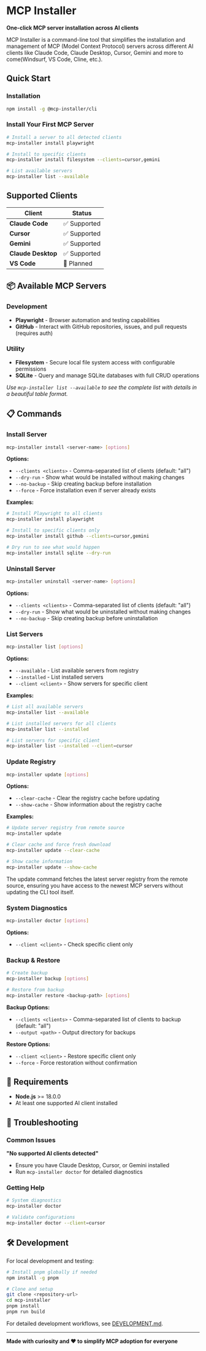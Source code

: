 # MCP Installer

**One-click MCP server installation across AI clients**

MCP Installer is a command-line tool that simplifies the installation and management of MCP (Model Context Protocol) servers across different AI clients like Claude Code, Claude Desktop, Cursor, Gemini and more to come(Windsurf, VS Code, Cline, etc.).

## Quick Start

### Installation

```bash
npm install -g @mcp-installer/cli
```

### Install Your First MCP Server

```bash
# Install a server to all detected clients
mcp-installer install playwright

# Install to specific clients
mcp-installer install filesystem --clients=cursor,gemini

# List available servers
mcp-installer list --available
```

## Supported Clients

| Client             | Status       |
| ------------------ | ------------ |
| **Claude Code**    | ✅ Supported |
| **Cursor**         | ✅ Supported |
| **Gemini**         | ✅ Supported |
| **Claude Desktop** | ✅ Supported |
| **VS Code**        | 🔄 Planned   |

## 📦 Available MCP Servers

### Development

- **Playwright** - Browser automation and testing capabilities
- **GitHub** - Interact with GitHub repositories, issues, and pull requests (requires auth)

### Utility

- **Filesystem** - Secure local file system access with configurable permissions
- **SQLite** - Query and manage SQLite databases with full CRUD operations

_Use `mcp-installer list --available` to see the complete list with details in a beautiful table format._

## 📋 Commands

### Install Server

```bash
mcp-installer install <server-name> [options]
```

**Options:**

- `--clients <clients>` - Comma-separated list of clients (default: "all")
- `--dry-run` - Show what would be installed without making changes
- `--no-backup` - Skip creating backup before installation
- `--force` - Force installation even if server already exists

**Examples:**

```bash
# Install Playwright to all clients
mcp-installer install playwright

# Install to specific clients only
mcp-installer install github --clients=cursor,gemini

# Dry run to see what would happen
mcp-installer install sqlite --dry-run
```

### Uninstall Server

```bash
mcp-installer uninstall <server-name> [options]
```

**Options:**

- `--clients <clients>` - Comma-separated list of clients (default: "all")
- `--dry-run` - Show what would be uninstalled without making changes
- `--no-backup` - Skip creating backup before uninstallation

### List Servers

```bash
mcp-installer list [options]
```

**Options:**

- `--available` - List available servers from registry
- `--installed` - List installed servers
- `--client <client>` - Show servers for specific client

**Examples:**

```bash
# List all available servers
mcp-installer list --available

# List installed servers for all clients
mcp-installer list --installed

# List servers for specific client
mcp-installer list --installed --client=cursor
```

### Update Registry

```bash
mcp-installer update [options]
```

**Options:**

- `--clear-cache` - Clear the registry cache before updating
- `--show-cache` - Show information about the registry cache

**Examples:**

```bash
# Update server registry from remote source
mcp-installer update

# Clear cache and force fresh download
mcp-installer update --clear-cache

# Show cache information
mcp-installer update --show-cache
```

The update command fetches the latest server registry from the remote source, ensuring you have access to the newest MCP servers without updating the CLI tool itself.

### System Diagnostics

```bash
mcp-installer doctor [options]
```

**Options:**

- `--client <client>` - Check specific client only

### Backup & Restore

```bash
# Create backup
mcp-installer backup [options]

# Restore from backup
mcp-installer restore <backup-path> [options]
```

**Backup Options:**

- `--clients <clients>` - Comma-separated list of clients to backup (default: "all")
- `--output <path>` - Output directory for backups

**Restore Options:**

- `--client <client>` - Restore specific client only
- `--force` - Force restoration without confirmation

## 🔧 Requirements

- **Node.js** >= 18.0.0
- At least one supported AI client installed

## 🐛 Troubleshooting

### Common Issues

**"No supported AI clients detected"**

- Ensure you have Claude Desktop, Cursor, or Gemini installed
- Run `mcp-installer doctor` for detailed diagnostics

### Getting Help

```bash
# System diagnostics
mcp-installer doctor

# Validate configurations
mcp-installer doctor --client=cursor
```

## 🛠️ Development

For local development and testing:

```bash
# Install pnpm globally if needed
npm install -g pnpm

# Clone and setup
git clone <repository-url>
cd mcp-installer
pnpm install
pnpm run build
```

For detailed development workflows, see [DEVELOPMENT.md](DEVELOPMENT.md).

---

**Made with curiosity and ❤️ to simplify MCP adoption for everyone**

